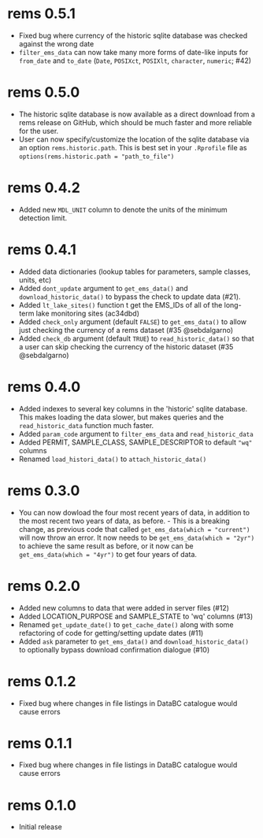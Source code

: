 # rems 0.5.1

* Fixed bug where currency of the historic sqlite database was checked against the wrong date
* `filter_ems_data` can now take many more forms of date-like inputs for `from_date` and `to_date` (`Date`, `POSIXct`, `POSIXlt`, `character`, `numeric`; #42)

# rems 0.5.0

* The historic sqlite database is now available as a direct download from a rems
release on GitHub, which should be much faster and more reliable for the user.
* User can now specify/customize the location of the sqlite database via an
option `rems.historic.path`. This is best set in your `.Rprofile` file as
`options(rems.historic.path = "path_to_file")`

# rems 0.4.2

* Added new `MDL_UNIT` column to denote the units of the minimum detection limit.

# rems 0.4.1

* Added data dictionaries (lookup tables for parameters, sample classes, units, etc)
* Added `dont_update` argument to `get_ems_data()` and `download_historic_data()` to 
bypass the check to update data (#21).
* Added `lt_lake_sites()` function t get the EMS_IDs of all of the long-term lake monitoring sites (ac34dbd)
* Added `check_only` argument (default `FALSE`) to `get_ems_data()` to allow just checking the currency 
of a rems dataset (#35 @sebdalgarno)
* Added `check_db` argument (default `TRUE`) to `read_historic_data()` so that
a user can skip checking the currency of the historic dataset (#35 @sebdalgarno)


# rems 0.4.0

* Added indexes to several key columns in the 'historic' sqlite database. This makes
loading the data slower, but makes queries and the `read_historic_data` function much faster.
* Added `param_code` argument to `filter_ems_data` and `read_historic_data`
* Added PERMIT, SAMPLE_CLASS, SAMPLE_DESCRIPTOR to default `"wq"` columns
* Renamed `load_histori_data()` to `attach_historic_data()`

# rems 0.3.0

* You can now dowload the four most recent years of data, in addition to the 
most recent two years of data, as before.
      - This is a breaking change, as previous code that called 
      `get_ems_data(which = "current")` will now throw an error. It now needs to be 
      `get_ems_data(which = "2yr")` to achieve the same result as before, or it now 
      can be `get_ems_data(which = "4yr")` to get four years of data.

# rems 0.2.0

* Added new columns to data that were added in server files (#12)
* Added LOCATION_PURPOSE and SAMPLE_STATE to 'wq' columns (#13)
* Renamed `get_update_date()` to `get_cache_date()` along with some refactoring of code for getting/setting update dates (#11)
* Added `ask` parameter to `get_ems_data()` and `download_historic_data()` to optionally bypass download confirmation dialogue (#10)

# rems 0.1.2

* Fixed bug where changes in file listings in DataBC catalogue would cause errors

# rems 0.1.1

* Fixed bug where changes in file listings in DataBC catalogue would cause errors

# rems 0.1.0

* Initial release
